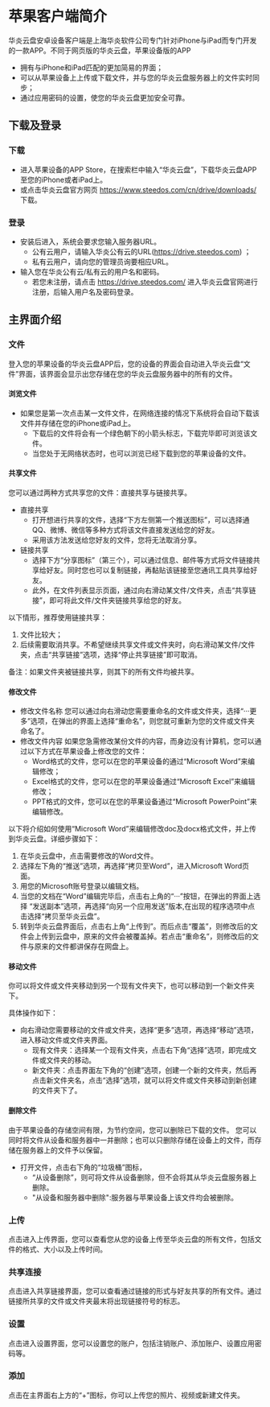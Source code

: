 # 苹果客户端简介
华炎云盘安卓设备客户端是上海华炎软件公司专门针对iPhone与iPad而专门开发的一款APP。不同于网页版的华炎云盘，苹果设备版的APP
- 拥有与iPhone和iPad匹配的更加简易的界面；
- 可以从苹果设备上上传或下载文件，并与您的华炎云盘服务器上的文件实时同步；
- 通过应用密码的设置，使您的华炎云盘更加安全可靠。

## 下载及登录
### 下载
- 进入苹果设备的APP Store，在搜索栏中输入“华炎云盘”，下载华炎云盘APP至您的iPhone或者iPad上。
- 或点击华炎云盘官方网页 https://www.steedos.com/cn/drive/downloads/ 下载。

### 登录
- 安装后进入，系统会要求您输入服务器URL。
  - 公有云用户，请输入华炎公有云的URL(https://drive.steedos.com) ；
  - 私有云用户，请向您的管理员询要相应URL。
- 输入您在华炎公有云/私有云的用户名和密码。
  - 若您未注册，请点击 https://drive.steedos.com/ 进入华炎云盘官网进行注册，后输入用户名及密码登录。
  
## 主界面介绍

### 文件
登入您的苹果设备的华炎云盘APP后，您的设备的界面会自动进入华炎云盘“文件”界面，该界面会显示出您存储在您的华炎云盘服务器中的所有的文件。

#### 浏览文件
- 如果您是第一次点击某一文件文件，在网络连接的情况下系统将会自动下载该文件并存储在您的iPhone或iPad上。
  - 下载后的文件将会有一个绿色朝下的小箭头标志，下载完毕即可浏览该文件。
  - 当您处于无网络状态时，也可以浏览已经下载到您的苹果设备的文件。

#### 共享文件
您可以通过两种方式共享您的文件：直接共享与链接共享。
- 直接共享
  - 打开想进行共享的文件，选择“下方左侧第一个推送图标”，可以选择通QQ、微博、微信等多种方式将该文件直接发送给您的好友。
  - 采用该方法发送给您好友的文件，您将无法取消分享。
- 链接共享
  - 选择下方“分享图标”（第三个），可以通过信息、邮件等方式将文件链接共享给好友。同时您也可以复制链接，再黏贴该链接至您通讯工具共享给好友。
  - 此外，在文件列表显示页面，通过向右滑动某文件/文件夹，点击“共享链接”，即可将此文件/文件夹链接共享给您的好友。

以下情形，推荐使用链接共享：

1. 文件比较大；
2. 后续需要取消共享。不希望继续共享文件或文件夹时，向右滑动某文件/文件夹，点击“共享链接”选项，选择“停止共享链接”即可取消。

备注：如果文件夹被链接共享，则其下的所有文件均被共享。

#### 修改文件
- 修改文件名称
您可以通过向右滑动您需要重命名的文件或文件夹，选择“···更多”选项，在弹出的界面上选择“重命名”，则您就可重新为您的文件或文件夹命名了。
- 修改文件内容
如果您急需修改某份文件的内容，而身边没有计算机，您可以通过以下方式在苹果设备上修改您的文件：
  - Word格式的文件，您可以在您的苹果设备的通过“Microsoft Word”来编辑修改；
  - Excel格式的文件，您可以在您的苹果设备通过“Microsoft Excel”来编辑修改；
  - PPT格式的文件，您可以在您的苹果设备通过“Microsoft PowerPoint”来编辑修改。

以下将介绍如何使用“Microsoft Word”来编辑修改doc及docx格式文件，并上传到华炎云盘。详细步骤如下：

1. 在华炎云盘中，点击需要修改的Word文件。
1. 选择左下角的“推送”选项，再选择“拷贝至Word”，进入Microsoft Word页面。
1. 用您的Microsoft账号登录以编辑文档。
1. 当您的文档在“Word”编辑完毕后，点击右上角的“···”按钮，在弹出的界面上选择 “发送副本”选项，再选择“向另一个应用发送”版本,在出现的程序选项中点击选择“拷贝至华炎云盘”。
1. 转到华炎云盘界面后，点击右上角“上传到”。而后点击“覆盖”，则修改后的文件会上传到云盘中，原来的文件会被覆盖掉。若点击“重命名”，则修改后的文件与原来的文件都讲保存在网盘上。

<!--通过WPS Office 编辑修改您的不同格式的文件-->
<!--以下以Word格式的文件为例演示修改过程。-->
<!--（1）在华炎云盘中，点击打开Word文件。-->
<!--（2）选择左下角的推送选项，再选择“拷贝至WPS Office”中打开选项，进入WPS Office。-->
<!--（3）WPS中，选择右上角的编辑选项，开始进行文档编辑。-->
<!--（4）编辑完毕后，选取左上角的退出选项，则系统会自动弹出一个选项窗口。选择“保存选项”则完成了文件在WPS的修改。在新出现的界面选中修改后的文件，点击左下角“推送”选项，在弹出的界面上选择“用其他应用打开”。接着选择“拷贝至华炎云盘”。点击右上角的“上传到”，再选择“覆盖”就可以将修改后的文件替换原文件了。这个操作后，本地和服务器上的文件都会更新。如果选择“重命名”，则不覆盖原来的文件，而将新上传的文件会标识为新名字。-->


#### 移动文件
你可以将文件或文件夹移动到另一个现有文件夹下，也可以移动到一个新文件夹下。

具体操作如下：
- 向右滑动您需要移动的文件或文件夹，选择“更多”选项，再选择“移动”选项，进入移动文件或文件夹界面。
  - 现有文件夹：选择某一个现有文件夹，点击右下角“选择”选项，即完成文件或文件夹的移动。
  - 新文件夹：点击界面左下角的“创建”选项，创建一个新的文件夹，然后再点击新文件夹名，点击“选择”选项，就可以将文件或文件夹移动到新创建的文件夹下了。

#### 删除文件
由于苹果设备的存储空间有限，为节约空间，您可以删除已下载的文件。
您可以同时将文件从设备和服务器中一并删除；也可以只删除存储在设备上的文件，而存储在服务器上的文件予以保留。
- 打开文件，点击右下角的“垃圾桶”图标，
  - “从设备删除”，则可将文件从设备删除，但不会将其从华炎云盘服务器上删除。
  - "从设备和服务器中删除":服务器与苹果设备上该文件均会被删除。
### 上传
点击进入上传界面，您可以查看您从您的设备上传至华炎云盘的所有文件，包括文件的格式、大小以及上传时间。

### 共享连接
点击进入共享链接界面，您可以查看通过链接的形式与好友共享的所有文件。通过链接所共享的文件或文件夹最末将出现链接符号的标志。

### 设置
点击进入设置界面，您可以设置您的账户，包括注销账户、添加账户、设置应用密码等。

### 添加
点击在主界面右上方的“+”图标，你可以上传您的照片、视频或新建文件夹。 

